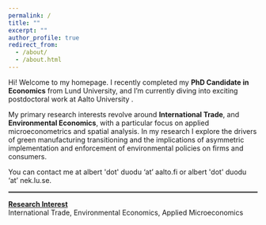 ```yaml
---
permalink: /
title: ""
excerpt: ""
author_profile: true
redirect_from: 
  - /about/
  - /about.html
---
```


Hi! Welcome to my homepage. 
I recently completed my **PhD Candidate in Economics** from <a href="https://portal.research.lu.se/en/persons/albert-duodu" style="text-decoration: none" target="_blank">Lund University</a>, and I’m currently diving into exciting postdoctoral work at <a href="https://www.aalto.fi/en/department-of-economics/albert-duodu" style="text-decoration: none" target="_blank"> Aalto University </a> .


My primary research interests revolve around  **International Trade**, and **Environmental Economics**, with a particular focus on applied microeconometrics and spatial analysis.  In my research I explore the drivers of green manufacturing transitioning and the implications of asymmetric implementation and enforcement of environmental policies on firms and consumers.


You can contact me at albert 'dot' duodu ‘at’ aalto.fi or albert 'dot' duodu ‘at’ nek.lu.se.
<hr style="border:1px solid gray">


[**Research Interest**]()   
International Trade, Environmental Economics, Applied Microeconomics